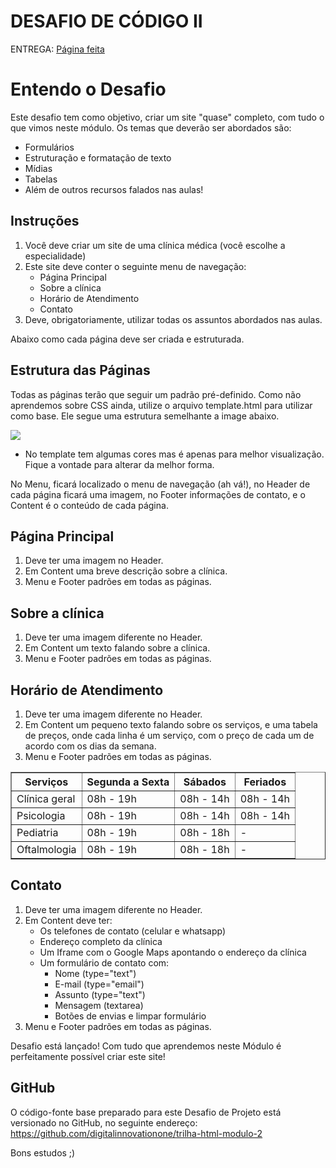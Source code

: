 # DESAFIO DE CÓDIGO II

ENTREGA: <a href="./PaginaPrincipal.html">Página feita</a>

<h1>Entendo o Desafio</h1>
 
Este desafio tem como objetivo, criar um site "quase" completo, com tudo o que vimos neste módulo. Os temas que deverão ser abordados são:
- Formulários
- Estruturação e formatação de texto
- Mídias
- Tabelas
- Além de outros recursos falados nas aulas!
 
<h2>Instruções</h2>

1. Você deve criar um site de uma clínica médica (você escolhe a especialidade)
2. Este site deve conter o seguinte menu de navegação:
   - Página Principal
   - Sobre a clínica
   -  Horário de Atendimento
   -   Contato
3. Deve, obrigatoriamente, utilizar todas os assuntos abordados nas aulas.
   
Abaixo como cada página deve ser criada e estruturada.

<h2>Estrutura das Páginas</h2>

Todas as páginas terão que seguir um padrão pré-definido. Como não aprendemos sobre CSS ainda, utilize o arquivo template.html para utilizar como base. Ele segue uma estrutura semelhante a image abaixo.

<img src="./imgReadme/estrutura.gif">

* No template tem algumas cores mas é apenas para melhor visualização. Fique a vontade para alterar da melhor forma.

No Menu, ficará localizado o menu de navegação (ah vá!), no Header de cada página ficará uma imagem, no Footer informações de contato, e o Content é o conteúdo de cada página.

<h2>Página Principal</h2>

1. Deve ter uma imagem no Header.
2. Em Content uma breve descrição sobre a clínica.
3. Menu e Footer padrões em todas as páginas.

<h2>Sobre a clínica</h2>

1. Deve ter uma imagem diferente no Header.
2. Em Content um texto falando sobre a clínica.
3. Menu e Footer padrões em todas as páginas.

<h2>Horário de Atendimento</h2>

1. Deve ter uma imagem diferente no Header.
2. Em Content um pequeno texto falando sobre os serviços, e uma tabela de preços, onde cada linha é um serviço, com o preço de cada um de acordo com os dias da semana.
3. Menu e Footer padrões em todas as páginas.
<table border="1px" cellspacing="1px" cellpadding="10px">
    <tr >
        <th>Serviços</th>
        <th>Segunda a Sexta</th>
        <th>Sábados</th>
        <th>Feriados</th>
    </tr>
    <tr>
        <td>Clínica geral</td>
        <td>08h - 19h</td>
        <td>08h - 14h</td>
        <td>08h - 14h</td>
    </tr>
    <tr>
        <td>Psicologia</td>
        <td>08h - 19h</td>
        <td>08h - 14h</td>
        <td>08h - 14h</td>
    </tr>
    <tr>
        <td>Pediatria</td>
        <td>08h - 19h</td>
        <td>08h - 18h</td>
        <td>-</td>
    </tr>
    <tr>
        <td>Oftalmologia</td>
        <td>08h - 19h</td>
        <td>08h - 18h</td>
        <td>-</td>
    </tr>
</table>

<h2>Contato</h2>

1. Deve ter uma imagem diferente no Header.
2. Em Content deve ter:
    - Os telefones de contato (celular e whatsapp)
    - Endereço completo da clínica
    - Um Iframe com o Google Maps apontando o endereço da clínica
    - Um formulário de contato com:
        - Nome (type="text")
        - E-mail (type="email")
        - Assunto (type="text")
        - Mensagem (textarea)
        - Botões de envias e limpar formulário
3. Menu e Footer padrões em todas as páginas.

Desafio está lançado! Com tudo que aprendemos neste Módulo é perfeitamente possível criar este site!
 
<h2>GitHub</h2>

O código-fonte base preparado para este Desafio de Projeto está versionado no GitHub, no seguinte endereço:
https://github.com/digitalinnovationone/trilha-html-modulo-2
 
Bons estudos ;)